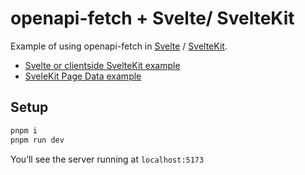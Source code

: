 # openapi-fetch + Svelte/ SvelteKit

Example of using openapi-fetch in [Svelte](https://svelte.dev/docs/svelte/overview) / [SvelteKit](https://svelte.dev/docs/kit/introduction).

- [Svelte or clientside SvelteKit example](./src/routes/+page.svelte)
- [SveleKit Page Data example](./src/routes/page-data/+page.svelte)

## Setup

```sh
pnpm i
pnpm run dev
```

You’ll see the server running at `localhost:5173`
